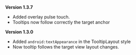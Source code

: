
**Version 1.3.7**

* Added overlay pulse touch.
* Tooltips now follow correctly the target anchor

**Version 1.3.0**

* Added `android:textAppearance` in the TooltipLayout style
* Now tooltip follows the target view layout changes.

